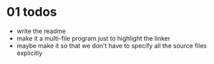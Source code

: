 # 01 todos
- write the readme
- make it a multi-file program just to highlight the linker
- maybe make it so that we don't have to specify all the source files explicitly